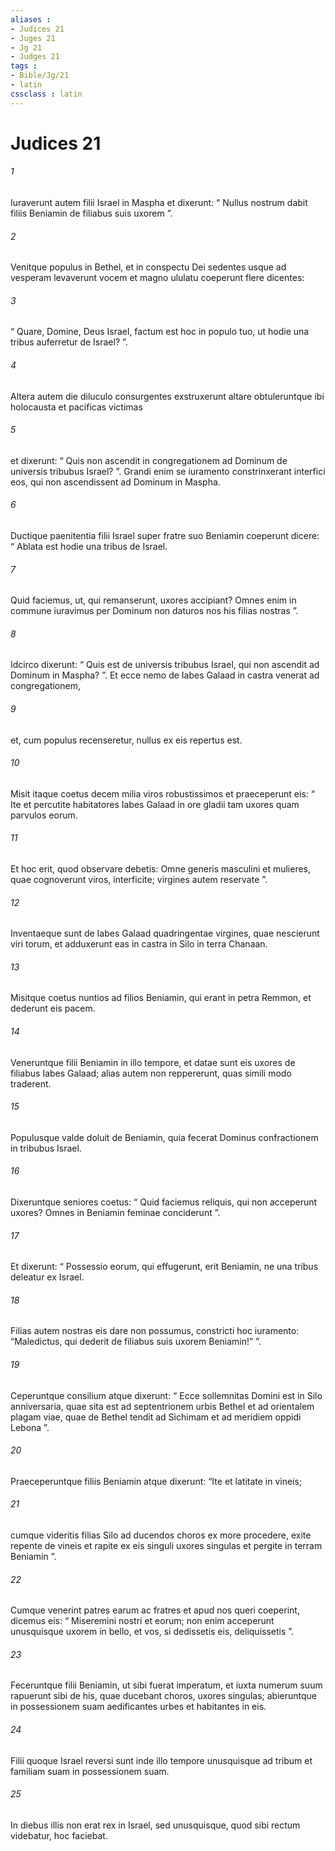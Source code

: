 ```yaml
---
aliases : 
- Judices 21
- Juges 21
- Jg 21
- Judges 21
tags : 
- Bible/Jg/21
- latin
cssclass : latin
---
```


# Judices 21

###### 1
Iuraverunt autem filii Israel in Maspha et dixerunt: “ Nullus nostrum dabit filiis Beniamin de filiabus suis uxorem ”.
###### 2
Venitque populus in Bethel, et in conspectu Dei sedentes usque ad vesperam levaverunt vocem et magno ululatu coeperunt flere dicentes: 
###### 3
“ Quare, Domine, Deus Israel, factum est hoc in populo tuo, ut hodie una tribus auferretur de Israel? ”. 
###### 4
Altera autem die diluculo consurgentes exstruxerunt altare obtuleruntque ibi holocausta et pacificas victimas 
###### 5
et dixerunt: “ Quis non ascendit in congregationem ad Dominum de universis tribubus Israel? ”. Grandi enim se iuramento constrinxerant interfici eos, qui non ascendissent ad Dominum in Maspha.
###### 6
Ductique paenitentia filii Israel super fratre suo Beniamin coeperunt dicere: “ Ablata est hodie una tribus de Israel. 
###### 7
Quid faciemus, ut, qui remanserunt, uxores accipiant? Omnes enim in commune iuravimus per Dominum non daturos nos his filias nostras ”. 
###### 8
Idcirco dixerunt: “ Quis est de universis tribubus Israel, qui non ascendit ad Dominum in Maspha? ”. Et ecce nemo de Iabes Galaad in castra venerat ad congregationem, 
###### 9
et, cum populus recenseretur, nullus ex eis repertus est. 
###### 10
Misit itaque coetus decem milia viros robustissimos et praeceperunt eis: “ Ite et percutite habitatores Iabes Galaad in ore gladii tam uxores quam parvulos eorum. 
###### 11
Et hoc erit, quod observare debetis: Omne generis masculini et mulieres, quae cognoverunt viros, interficite; virgines autem reservate ”. 
###### 12
Inventaeque sunt de Iabes Galaad quadringentae virgines, quae nescierunt viri torum, et adduxerunt eas in castra in Silo in terra Chanaan.
###### 13
Misitque coetus nuntios ad filios Beniamin, qui erant in petra Remmon, et dederunt eis pacem. 
###### 14
Veneruntque filii Beniamin in illo tempore, et datae sunt eis uxores de filiabus Iabes Galaad; alias autem non reppererunt, quas simili modo traderent.
###### 15
Populusque valde doluit de Beniamin, quia fecerat Dominus confractionem in tribubus Israel. 
###### 16
Dixeruntque seniores coetus: “ Quid faciemus reliquis, qui non acceperunt uxores? Omnes in Beniamin feminae conciderunt ”. 
###### 17
Et dixerunt: “ Possessio eorum, qui effugerunt, erit Beniamin, ne una tribus deleatur ex Israel. 
###### 18
Filias autem nostras eis dare non possumus, constricti hoc iuramento: “Maledictus, qui dederit de filiabus suis uxorem Beniamin!” ”. 
###### 19
Ceperuntque consilium atque dixerunt: “ Ecce sollemnitas Domini est in Silo anniversaria, quae sita est ad septentrionem urbis Bethel et ad orientalem plagam viae, quae de Bethel tendit ad Sichimam et ad meridiem oppidi Lebona ”. 
###### 20
Praeceperuntque filiis Beniamin atque dixerunt: “Ite et latitate in vineis; 
###### 21
cumque videritis filias Silo ad ducendos choros ex more procedere, exite repente de vineis et rapite ex eis singuli uxores singulas et pergite in terram Beniamin ”. 
###### 22
Cumque venerint patres earum ac fratres et apud nos queri coeperint, dicemus eis: “ Miseremini nostri et eorum; non enim acceperunt unusquisque uxorem in bello, et vos, si dedissetis eis, deliquissetis ”.
###### 23
Feceruntque filii Beniamin, ut sibi fuerat imperatum, et iuxta numerum suum rapuerunt sibi de his, quae ducebant choros, uxores singulas; abieruntque in possessionem suam aedificantes urbes et habitantes in eis. 
###### 24
Filii quoque Israel reversi sunt inde illo tempore unusquisque ad tribum et familiam suam in possessionem suam.
###### 25
In diebus illis non erat rex in Israel, sed unusquisque, quod sibi rectum videbatur, hoc faciebat.
